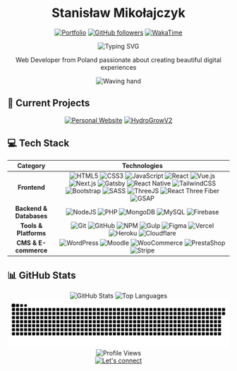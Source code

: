 <div align="center">
  
  # Stanisław Mikołajczyk

  [![Portfolio](https://img.shields.io/badge/Portfolio-smiko.pl-6E57E0?style=for-the-badge&logo=safari&logoColor=white&labelColor=6E57E0)](https://smiko.pl)
  [![GitHub followers](https://img.shields.io/github/followers/mikolajczykstanislaw?style=for-the-badge&logo=github&logoColor=white&labelColor=6E57E0)](https://github.com/mikolajczykstanislaw?tab=followers)
  [![WakaTime](https://img.shields.io/badge/WakaTime-Profile-6E57E0?style=for-the-badge&logo=wakatime&logoColor=white&labelColor=6E57E0)](https://wakatime.com/@02e45dae-8881-4b6f-b47d-d35d57b742b9)

  ![Typing SVG](https://readme-typing-svg.herokuapp.com?font=JetBrains+Mono&weight=600&size=28&duration=3000&pause=1000&color=6E57E0&center=true&vCenter=true&width=435&lines=Hello+World!;Frontend+Developer;Creative+Coder;Web+Enthusiast)

  <p>Web Developer from Poland passionate about creating beautiful digital experiences</p>
  
  <img src="https://user-images.githubusercontent.com/74038190/214644152-52f47eb3-5e31-4f47-8758-05c9468d5596.gif" height="45" width="auto" alt="Waving hand">
</div>

## 🚀 Current Projects

<div align="center">
  
  [![Personal Website](https://img.shields.io/badge/Personal_Website-smiko.pl-6E57E0?style=for-the-badge&logo=safari&logoColor=white&labelColor=181818)](https://smiko.pl)
  [![HydroGrowV2](https://img.shields.io/badge/Mobile_App-HydroGrowV2-6E57E0?style=for-the-badge&logo=react&logoColor=white&labelColor=181818)](https://github.com/mikolajczykstanislaw/HydroGrowV2)
  
</div>

## 💻 Tech Stack

<div align="center">

| Category | Technologies |
|:-------:|:------------:|
| **Frontend** | ![HTML5](https://img.shields.io/badge/html5-E34F26?style=for-the-badge&logo=html5&logoColor=white) ![CSS3](https://img.shields.io/badge/css3-1572B6?style=for-the-badge&logo=css3&logoColor=white) ![JavaScript](https://img.shields.io/badge/javascript-F7DF1E?style=for-the-badge&logo=javascript&logoColor=black) ![React](https://img.shields.io/badge/react-61DAFB?style=for-the-badge&logo=react&logoColor=black) ![Vue.js](https://img.shields.io/badge/vue.js-4FC08D?style=for-the-badge&logo=vuedotjs&logoColor=white) ![Next.js](https://img.shields.io/badge/Next-000000?style=for-the-badge&logo=next.js&logoColor=white) ![Gatsby](https://img.shields.io/badge/Gatsby-663399?style=for-the-badge&logo=gatsby&logoColor=white) ![React Native](https://img.shields.io/badge/react_native-61DAFB?style=for-the-badge&logo=react&logoColor=black) ![TailwindCSS](https://img.shields.io/badge/tailwindcss-06B6D4?style=for-the-badge&logo=tailwind-css&logoColor=white) ![Bootstrap](https://img.shields.io/badge/bootstrap-7952B3?style=for-the-badge&logo=bootstrap&logoColor=white) ![SASS](https://img.shields.io/badge/SASS-CC6699?style=for-the-badge&logo=SASS&logoColor=white) ![ThreeJS](https://img.shields.io/badge/threejs-000000?style=for-the-badge&logo=three.js&logoColor=white) ![React Three Fiber](https://img.shields.io/badge/react_three_fiber-61DAFB?style=for-the-badge&logo=react&logoColor=black) ![GSAP](https://img.shields.io/badge/GSAP-88CE02?style=for-the-badge&logo=greensock&logoColor=black) |
| **Backend & Databases** | ![NodeJS](https://img.shields.io/badge/node.js-339933?style=for-the-badge&logo=node.js&logoColor=white) ![PHP](https://img.shields.io/badge/php-777BB4?style=for-the-badge&logo=php&logoColor=white) ![MongoDB](https://img.shields.io/badge/MongoDB-47A248?style=for-the-badge&logo=mongodb&logoColor=white) ![MySQL](https://img.shields.io/badge/mysql-4479A1?style=for-the-badge&logo=mysql&logoColor=white) ![Firebase](https://img.shields.io/badge/firebase-FFCA28?style=for-the-badge&logo=firebase&logoColor=black) |
| **Tools & Platforms** | ![Git](https://img.shields.io/badge/git-F05032?style=for-the-badge&logo=git&logoColor=white) ![GitHub](https://img.shields.io/badge/github-181717?style=for-the-badge&logo=github&logoColor=white) ![NPM](https://img.shields.io/badge/NPM-CB3837?style=for-the-badge&logo=npm&logoColor=white) ![Gulp](https://img.shields.io/badge/gulp-CF4647?style=for-the-badge&logo=gulp&logoColor=white) ![Figma](https://img.shields.io/badge/figma-F24E1E?style=for-the-badge&logo=figma&logoColor=white) ![Vercel](https://img.shields.io/badge/vercel-000000?style=for-the-badge&logo=vercel&logoColor=white) ![Heroku](https://img.shields.io/badge/heroku-430098?style=for-the-badge&logo=heroku&logoColor=white) ![Cloudflare](https://img.shields.io/badge/Cloudflare-F38020?style=for-the-badge&logo=Cloudflare&logoColor=white) |
| **CMS & E-commerce** | ![WordPress](https://img.shields.io/badge/WordPress-21759B?style=for-the-badge&logo=WordPress&logoColor=white) ![Moodle](https://img.shields.io/badge/moodle-F98012?style=for-the-badge&logo=moodle&logoColor=white) ![WooCommerce](https://img.shields.io/badge/woocommerce-96588A?style=for-the-badge&logo=woocommerce&logoColor=white) ![PrestaShop](https://img.shields.io/badge/prestashop-DF0067?style=for-the-badge&logo=prestashop&logoColor=white) ![Stripe](https://img.shields.io/badge/stripe-008CDD?style=for-the-badge&logo=stripe&logoColor=white) |

</div>

## 📊 GitHub Stats

<div align="center">
  <img src="https://github-readme-stats.vercel.app/api?username=mikolajczykstanislaw&show_icons=true&theme=tokyonight&hide_border=true" alt="GitHub Stats" height="170"/>
  <img src="https://github-readme-stats.vercel.app/api/top-langs/?username=mikolajczykstanislaw&layout=compact&theme=tokyonight&hide_border=true" alt="Top Languages" height="170"/>
</div>

<div align="center">
  <picture>
    <source media="(prefers-color-scheme: dark)" srcset="https://raw.githubusercontent.com/mikolajczykstanislaw/mikolajczykstanislaw/output/github-snake-dark.svg" />
    <source media="(prefers-color-scheme: light)" srcset="https://raw.githubusercontent.com/mikolajczykstanislaw/mikolajczykstanislaw/output/github-snake.svg" />
    <img alt="github-snake" src="https://raw.githubusercontent.com/mikolajczykstanislaw/mikolajczykstanislaw/output/github-snake.svg" />
  </picture>
</div>

<div align="center">
  <img src="https://komarev.com/ghpvc/?username=mikolajczykstanislaw&color=6E57E0&style=flat-square" alt="Profile Views" />
</div>

<div align="center">
  <a href="https://smiko.pl">
    <img src="https://img.shields.io/badge/Let's_connect-6E57E0?style=for-the-badge" alt="Let's connect"/>
  </a>
</div>
